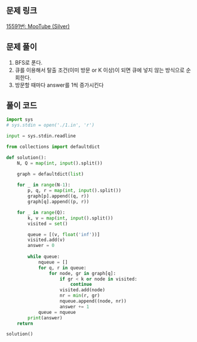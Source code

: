 ## 문제 링크

[15591번: MooTube (Silver)](https://www.acmicpc.net/problem/15591)

## 문제 풀이

1. BFS로 푼다.
2. 큐를 이용해서 탈출 조건(이미 방문 or K 이상)이 되면 큐에 넣지 않는 방식으로 순회한다.
3. 방문할 때마다 answer를 1씩 증가시킨다

## 풀이 코드

```python
import sys
# sys.stdin = open('./1.in', 'r')

input = sys.stdin.readline

from collections import defaultdict

def solution():
    N, Q = map(int, input().split())

    graph = defaultdict(list)
    
    for _ in range(N-1):
        p, q, r = map(int, input().split())
        graph[p].append((q, r))
        graph[q].append((p, r))

    for _ in range(Q):
        k, v = map(int, input().split())
        visited = set()

        queue = [(v, float('inf'))]        
        visited.add(v)
        answer = 0
        
        while queue:
            nqueue = []
            for q, r in queue:
                for node, gr in graph[q]:
                    if gr < k or node in visited:
                        continue
                    visited.add(node)
                    nr = min(r, gr)
                    nqueue.append((node, nr))
                    answer += 1
            queue = nqueue
        print(answer)
    return

solution()
```